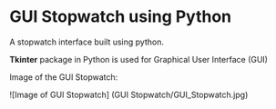 # GUI Stopwatch using Python

A stopwatch interface built using python. <br/>

**Tkinter** package in Python is used for Graphical User Interface (GUI) <br/>

Image of the GUI Stopwatch:

![Image of GUI Stopwatch] (GUI Stopwatch/GUI_Stopwatch.jpg)
